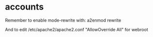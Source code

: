 # accounts

 Remember to enable mode-rewrite with: a2enmod rewrite

 And to edit /etc/apache2/apache2.conf "AllowOverride All" for webroot
